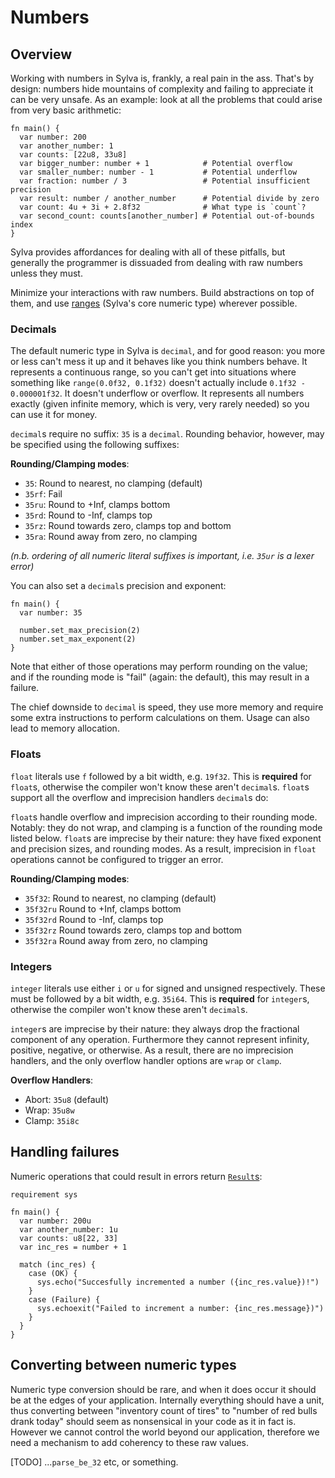 # Numbers

## Overview

Working with numbers in Sylva is, frankly, a real pain in the ass.  That's by
design: numbers hide mountains of complexity and failing to appreciate it can
be very unsafe.  As an example: look at all the problems that could arise from
very basic arithmetic:

```sylva
fn main() {
  var number: 200
  var another_number: 1
  var counts: [22u8, 33u8]
  var bigger_number: number + 1            # Potential overflow
  var smaller_number: number - 1           # Potential underflow
  var fraction: number / 3                 # Potential insufficient precision
  var result: number / another_number      # Potential divide by zero
  var count: 4u + 3i + 2.8f32              # What type is `count`?
  var second_count: counts[another_number] # Potential out-of-bounds index
}
```

Sylva provides affordances for dealing with all of these pitfalls, but
generally the programmer is dissuaded from dealing with raw numbers unless
they must.

Minimize your interactions with raw numbers. Build abstractions on top of them,
and use [ranges](ranges.html) (Sylva's core numeric type) wherever possible.

### Decimals

The default numeric type in Sylva is `decimal`, and for good reason: you more
or less can't mess it up and it behaves like you think numbers behave.  It
represents a continuous range, so you can't get into situations where something
like `range(0.0f32, 0.1f32)` doesn't actually include `0.1f32 - 0.000001f32`.
It doesn't underflow or overflow.  It represents all numbers exactly (given
infinite memory, which is very, very rarely needed) so you can use it for
money.

`decimal`s require no suffix: `35` is a `decimal`.  Rounding behavior, however,
may be specified using the following suffixes:

**Rounding/Clamping modes**:
- `35`: Round to nearest, no clamping (default)
- `35rf`: Fail
- `35ru`: Round to +Inf, clamps bottom
- `35rd`: Round to -Inf, clamps top
- `35rz`: Round towards zero, clamps top and bottom
- `35ra`: Round away from zero, no clamping

_(n.b. ordering of all numeric literal suffixes is important, i.e. `35ur` is a
lexer error)_

You can also set a `decimal`s precision and exponent:

```sylva
fn main() {
  var number: 35

  number.set_max_precision(2)
  number.set_max_exponent(2)
}
```

Note that either of those operations may perform rounding on the value; and if
the rounding mode is "fail" (again: the default), this may result in a failure.

The chief downside to `decimal` is speed, they use more memory and require
some extra instructions to perform calculations on them.  Usage can also lead
to memory allocation.

### Floats

`float` literals use `f` followed by a bit width, e.g. `19f32`.  This is
**required** for `float`s, otherwise the compiler won't know these aren't
`decimal`s.  `float`s support all the overflow and imprecision handlers
`decimal`s do:

`float`s handle overflow and imprecision according to their rounding mode.
Notably: they do not wrap, and clamping is a function of the rounding mode
listed below.  `float`s are imprecise by their nature: they have fixed exponent
and precision sizes, and rounding modes.  As a result, imprecision in `float`
operations cannot be configured to trigger an error.

**Rounding/Clamping modes**:
- `35f32`: Round to nearest, no clamping (default)
- `35f32ru` Round to +Inf, clamps bottom
- `35f32rd` Round to -Inf, clamps top
- `35f32rz` Round towards zero, clamps top and bottom
- `35f32ra` Round away from zero, no clamping

### Integers

`integer` literals use either `i` or `u` for signed and unsigned respectively.
These must be followed by a bit width, e.g. `35i64`.  This is **required** for
`integer`s, otherwise the compiler won't know these aren't `decimal`s.

`integer`s are imprecise by their nature: they always drop the fractional
component of any operation.  Furthermore they cannot represent infinity,
positive, negative, or otherwise.  As a result, there are no imprecision
handlers, and the only overflow handler options are `wrap` or `clamp`.

**Overflow Handlers**:
- Abort: `35u8` (default)
- Wrap:  `35u8w`
- Clamp: `35i8c`

## Handling failures

Numeric operations that could result in errors return
[`Result`s](failure_results.html):

```sylva
requirement sys

fn main() {
  var number: 200u
  var another_number: 1u
  var counts: u8[22, 33]
  var inc_res = number + 1

  match (inc_res) {
    case (OK) {
      sys.echo("Succesfully incremented a number ({inc_res.value})!")
    }
    case (Failure) {
      sys.echoexit("Failed to increment a number: {inc_res.message})")
    }
  }
}
```

## Converting between numeric types

Numeric type conversion should be rare, and when it does occur it should be at
the edges of your application.  Internally everything should have a unit, thus
converting between "inventory count of tires" to "number of red bulls drank
today" should seem as nonsensical in your code as it in fact is.  However we
cannot control the world beyond our application, therefore we need a mechanism
to add coherency to these raw values.

[TODO] ...`parse_be_32` etc, or something.

